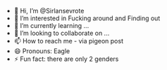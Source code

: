 - 👋 Hi, I’m @Sirlansevrote
- 👀 I’m interested in Fucking around and Finding out
- 🌱 I’m currently learning ...
- 💞️ I’m looking to collaborate on ...
- 📫 How to reach me - via pigeon post
- 😄 Pronouns: Eagle
- ⚡ Fun fact: there are only 2 genders
<!---
Sirlansevrote/Sirlansevrote is a ✨ special ✨ repository because its `README.md` (this file) appears on your GitHub profile.
You can click the Preview link to take a look at your changes.
--->
